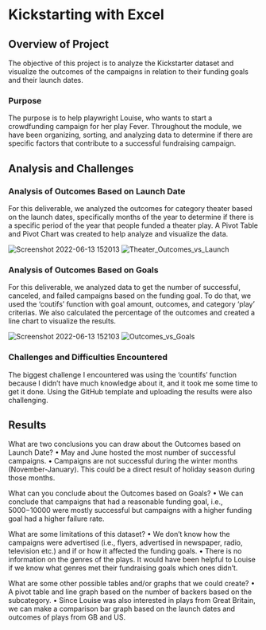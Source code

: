 # Kickstarting with Excel

## Overview of Project
The objective of this project is to analyze the Kickstarter dataset and visualize the outcomes of the campaigns in relation to their funding goals and their launch dates. 

### Purpose
The purpose is to help playwright Louise, who wants to start a crowdfunding campaign for her play Fever. Throughout the module, we have been organizing, sorting, and analyzing data to determine if there are specific factors that contribute to a successful fundraising campaign. 

## Analysis and Challenges

### Analysis of Outcomes Based on Launch Date
For this deliverable, we analyzed the outcomes for category theater based on the launch dates, specifically months of the year to determine if there is a specific period of the year that people funded a theater play. A Pivot Table and Pivot Chart was created to help analyze and visualize the data. 

![Screenshot 2022-06-13 152013](https://user-images.githubusercontent.com/107225715/173456714-2875df79-7d53-49e3-9adb-7f094fadbfb1.png)
![Theater_Outcomes_vs_Launch](https://user-images.githubusercontent.com/107225715/173456911-01d66805-6b2b-401c-9f7b-608a97d5eee1.png)

### Analysis of Outcomes Based on Goals
For this deliverable, we analyzed data to get the number of successful, canceled, and failed campaigns based on the funding goal. To do that, we used the ‘coutifs’ function with goal amount, outcomes, and category ‘play’ criterias. We also calculated the percentage of the outcomes and created a line chart to visualize the results.

![Screenshot 2022-06-13 152103](https://user-images.githubusercontent.com/107225715/173457101-81d7544e-94e7-4e43-85b7-a9ddb4ef70b0.png)
![Outcomes_vs_Goals](https://user-images.githubusercontent.com/107225715/173457176-6ed98572-13fd-4dce-8e7b-40ab1c303a4a.png)

### Challenges and Difficulties Encountered
The biggest challenge I encountered was using the ‘countifs’ function because I didn’t have much knowledge about it, and it took me some time to get it done. Using the GitHub template and uploading the results were also challenging. 

## Results

 What are two conclusions you can draw about the Outcomes based on Launch Date?
    •	May and June hosted the most number of successful campaigns. 
    •	Campaigns are not successful during the winter months (November-January). This could be a direct result of holiday season during those months.  

 What can you conclude about the Outcomes based on Goals?
    •	We can conclude that campaigns that had a reasonable funding goal, i.e., $5000-$10000 were mostly successful but campaigns with a higher funding goal had a higher failure rate. 
 
 What are some limitations of this dataset?
    •	We don’t know how the campaigns were advertised (i.e., flyers, advertised in newspaper, radio, television etc.) and if or how it affected the funding goals.
    •	There is no information on the genres of the plays. It would have been helpful to Louise if we know what genres met their fundraising goals which ones didn’t. 

 What are some other possible tables and/or graphs that we could create?
    •	A pivot table and line graph based on the number of backers based on the subcategory. 
    •	Since Louise was also interested in plays from Great Britain, we can make a comparison bar graph based on the launch dates and outcomes of plays from GB and US.

